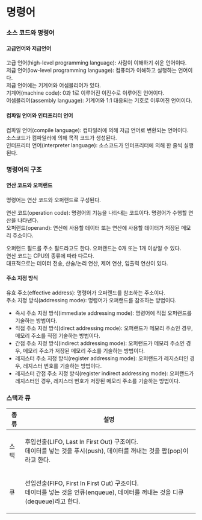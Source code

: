 # 명령어

### 소스 코드와 명령어 <a href="#31" id="31"></a>

#### 고급언어와 저급언어 <a href="#undefined" id="undefined"></a>

고급 언어(high-level programming language): 사람이 이해하기 쉬운 언어이다.\
저급 언어(low-level programming language): 컴퓨터가 이해하고 실행하는 언어이다.\
저급 언어에는 기계어와 어셈블리어가 있다.\
기계어(machine code): 0과 1로 이루어진 이진수로 이루어진 언어이다.\
어셈블리어(assembly language): 기계어와 1:1 대응되는 기호로 이루어진 언어이다.

#### 컴파일 언어와 인터프리터 언어 <a href="#undefined" id="undefined"></a>

컴파일 언어(compile language): 컴파일러에 의해 저급 언어로 변환되는 언어이다. \
소스코드가 컴파일러에 의해 목적 코드가 생성된다.\
인터프리터 언어(interpreter language): 소스코드가 인터프리터에 의해 한 줄씩 실행된다.

### 명령어의 구조 <a href="#32" id="32"></a>

#### 연산 코드와 오퍼랜드 <a href="#undefined" id="undefined"></a>

명령어는 연산 코드와 오퍼랜드로 구성된다.

연산 코드(operation code): 명령어의 기능을 나타내는 코드이다. 명령어가 수행할 연산을 나타낸다.\
오퍼랜드(operand): 연산에 사용할 데이터 또는 연산에 사용할 데이터가 저장된 메모리 주소이다.

오퍼랜드 필드를 주소 필드라고도 한다. 오퍼랜드는 0개 또는 1개 이상일 수 있다.\
연산 코드는 CPU의 종류에 따라 다르다. \
대표적으로는 데이터 전송, 산술/논리 연산, 제어 연산, 입출력 연산이 있다.

#### 주소 지정 방식 <a href="#undefined" id="undefined"></a>

유효 주소(effective address): 명령어가 오퍼랜드를 참조하는 주소이다.\
주소 지정 방식(addressing mode): 명령어가 오퍼랜드를 참조하는 방법이다.

* 즉시 주소 지정 방식(immediate addressing mode): 명령어에 직접 오퍼랜드를 기술하는 방법이다.
* 직접 주소 지정 방식(direct addressing mode): 오퍼랜드가 메모리 주소인 경우, 메모리 주소를 직접 기술하는 방법이다.
* 간접 주소 지정 방식(indirect addressing mode): 오퍼랜드가 메모리 주소인 경우, 메모리 주소가 저장된 메모리 주소를 기술하는 방법이다.
* 레지스터 주소 지정 방식(register addressing mode): 오퍼랜드가 레지스터인 경우, 레지스터 번호를 기술하는 방법이다.
* 레지스터 간접 주소 지정 방식(register indirect addressing mode): 오퍼랜드가 레지스터인 경우, 레지스터 번호가 저장된 메모리 주소를 기술하는 방법이다.

### 스택과 큐 <a href="#undefined" id="undefined"></a>

| 종류 | 설명                                                                                                    |
| -- | ----------------------------------------------------------------------------------------------------- |
| 스택 | <p>후입선출(LIFO, Last In First Out) 구조이다. <br>데이터를 넣는 것을 푸시(push), 데이터를 꺼내는 것을 팝(pop)이라고 한다.</p>         |
| 큐  | <p>선입선출(FIFO, First In First Out) 구조이다. <br>데이터를 넣는 것을 인큐(enqueue), 데이터를 꺼내는 것을 디큐(dequeue)라고 한다.</p> |
